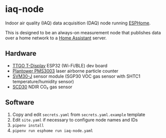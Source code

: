 # iaq-node
Indoor air quality (IAQ) data acquisition (DAQ) node running [ESPHome](https://esphome.io/).

This is designed to be an always-on measurement node that publishes data over a home network to a [Home Assistant](https://www.home-assistant.io/) server.

## Hardware
- [TTGO T-Display](http://www.lilygo.cn/prod_view.aspx?Id=1126) ESP32 (Wi-Fi/BLE) dev board
- [Plantower PMS3003](https://www.plantower.com/en/products_33/73.html) laser airborne particle counter
- [SVM30-J](https://sensirion.com/products/catalog/SVM30/) sensor module (SGP30 VOC gas sensor with SHTC1 temperature/humidity sensor)
- [SCD30](https://sensirion.com/products/catalog/SCD30/) NDIR CO₂ gas sensor

## Software
1. Copy and edit `secrets.yaml` from `secrets.yaml.example` template
2. Edit `site.yaml` if necessary to configure node names and IDs
3. `pipenv install`
4. `pipenv run esphome run iaq-node.yaml`
